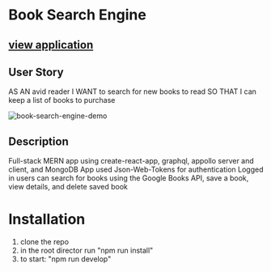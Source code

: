# Book Search Engine

## [view application](https://book-search-engine-kj.herokuapp.com/)

## User Story
AS AN avid reader
I WANT to search for new books to read
SO THAT I can keep a list of books to purchase


![book-search-engine-demo](https://user-images.githubusercontent.com/91970214/165876021-21bbfb6b-933e-4b37-a9c4-61be8d0a9aab.gif)


## Description
Full-stack MERN app using create-react-app, graphql, appollo server and client, and MongoDB
App used Json-Web-Tokens for authentication
Logged in users can search for books using the Google Books API, save a book, view details, and delete saved book 

# Installation 
1. clone the repo
2. in the root director run "npm run install"
3. to start: "npm run develop"
